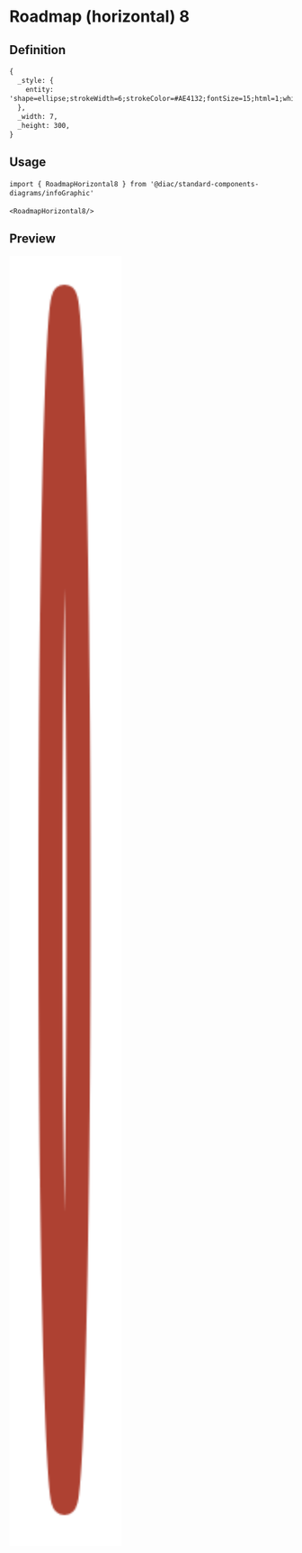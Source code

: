 # Roadmap (horizontal) 8

## Definition

```
{
  _style: { 
    entity: 'shape=ellipse;strokeWidth=6;strokeColor=#AE4132;fontSize=15;html=1;whiteSpace=wrap;fontStyle=1;fontColor=#AE4132;',
  },
  _width: 7,
  _height: 300,
}
```

## Usage

```
import { RoadmapHorizontal8 } from '@diac/standard-components-diagrams/infoGraphic'

<RoadmapHorizontal8/>
```

## Preview

<img src="./roadmap-horizontal-8.png" width="200"/>

